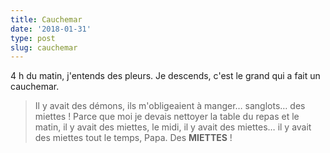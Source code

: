 ```yaml
---
title: Cauchemar
date: '2018-01-31'
type: post
slug: cauchemar
---
```


4 h du matin, j'entends des pleurs. Je descends, c'est le grand qui a fait un cauchemar.

<!-- more -->

> Il y avait des démons, ils m'obligeaient à manger… sanglots… des miettes ! Parce que moi je devais nettoyer la table du repas et le matin, il y avait des miettes, le midi, il y avait des miettes… il y avait des miettes tout le temps, Papa. Des **MIETTES** !
